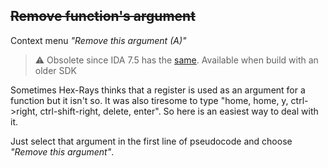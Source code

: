 ## ~~Remove function's argument~~
Context menu *"Remove this argument (A)"*  
> ⚠️ Obsolete since IDA 7.5 has the [same](https://hex-rays.com/products/decompiler/manual/cmd_delarg.shtml). Available when build with an older SDK

Sometimes Hex-Rays thinks that a register is used as an argument for a function but it isn't so. It was also tiresome to type "home, home, y, ctrl->right, ctrl-shift-right, delete, enter". So here is an easiest way to deal with it.

Just select that argument in the first line of pseudocode and choose *"Remove this argument"*.

